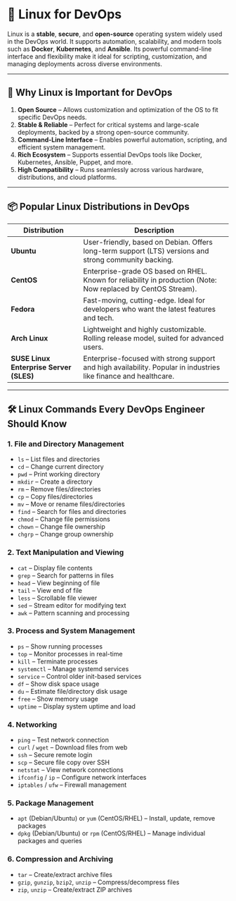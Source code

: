 # 🐧 Linux for DevOps

Linux is a **stable**, **secure**, and **open-source** operating system widely used in the DevOps world. It supports automation, scalability, and modern tools such as **Docker**, **Kubernetes**, and **Ansible**. Its powerful command-line interface and flexibility make it ideal for scripting, customization, and managing deployments across diverse environments.

---

## 🚀 Why Linux is Important for DevOps

1. **Open Source** – Allows customization and optimization of the OS to fit specific DevOps needs.
2. **Stable & Reliable** – Perfect for critical systems and large-scale deployments, backed by a strong open-source community.
3. **Command-Line Interface** – Enables powerful automation, scripting, and efficient system management.
4. **Rich Ecosystem** – Supports essential DevOps tools like Docker, Kubernetes, Ansible, Puppet, and more.
5. **High Compatibility** – Runs seamlessly across various hardware, distributions, and cloud platforms.

---

## 📦 Popular Linux Distributions in DevOps

| Distribution | Description |
|--------------|-------------|
| **Ubuntu** | User-friendly, based on Debian. Offers long-term support (LTS) versions and strong community backing. |
| **CentOS** | Enterprise-grade OS based on RHEL. Known for reliability in production (Note: Now replaced by CentOS Stream). |
| **Fedora** | Fast-moving, cutting-edge. Ideal for developers who want the latest features and tech. |
| **Arch Linux** | Lightweight and highly customizable. Rolling release model, suited for advanced users. |
| **SUSE Linux Enterprise Server (SLES)** | Enterprise-focused with strong support and high availability. Popular in industries like finance and healthcare. |

---

## 🛠️ Linux Commands Every DevOps Engineer Should Know

### 1. File and Directory Management
- `ls` – List files and directories  
- `cd` – Change current directory  
- `pwd` – Print working directory  
- `mkdir` – Create a directory  
- `rm` – Remove files/directories  
- `cp` – Copy files/directories  
- `mv` – Move or rename files/directories  
- `find` – Search for files and directories  
- `chmod` – Change file permissions  
- `chown` – Change file ownership  
- `chgrp` – Change group ownership  

### 2. Text Manipulation and Viewing
- `cat` – Display file contents  
- `grep` – Search for patterns in files  
- `head` – View beginning of file  
- `tail` – View end of file  
- `less` – Scrollable file viewer  
- `sed` – Stream editor for modifying text  
- `awk` – Pattern scanning and processing  

### 3. Process and System Management
- `ps` – Show running processes  
- `top` – Monitor processes in real-time  
- `kill` – Terminate processes  
- `systemctl` – Manage systemd services  
- `service` – Control older init-based services  
- `df` – Show disk space usage  
- `du` – Estimate file/directory disk usage  
- `free` – Show memory usage  
- `uptime` – Display system uptime and load  

### 4. Networking
- `ping` – Test network connection  
- `curl` / `wget` – Download files from web  
- `ssh` – Secure remote login  
- `scp` – Secure file copy over SSH  
- `netstat` – View network connections  
- `ifconfig` / `ip` – Configure network interfaces  
- `iptables` / `ufw` – Firewall management  

### 5. Package Management
- `apt` (Debian/Ubuntu) or `yum` (CentOS/RHEL) – Install, update, remove packages  
- `dpkg` (Debian/Ubuntu) or `rpm` (CentOS/RHEL) – Manage individual packages and queries  

### 6. Compression and Archiving
- `tar` – Create/extract archive files  
- `gzip`, `gunzip`, `bzip2`, `unzip` – Compress/decompress files  
- `zip`, `unzip` – Create/extract ZIP archives  

